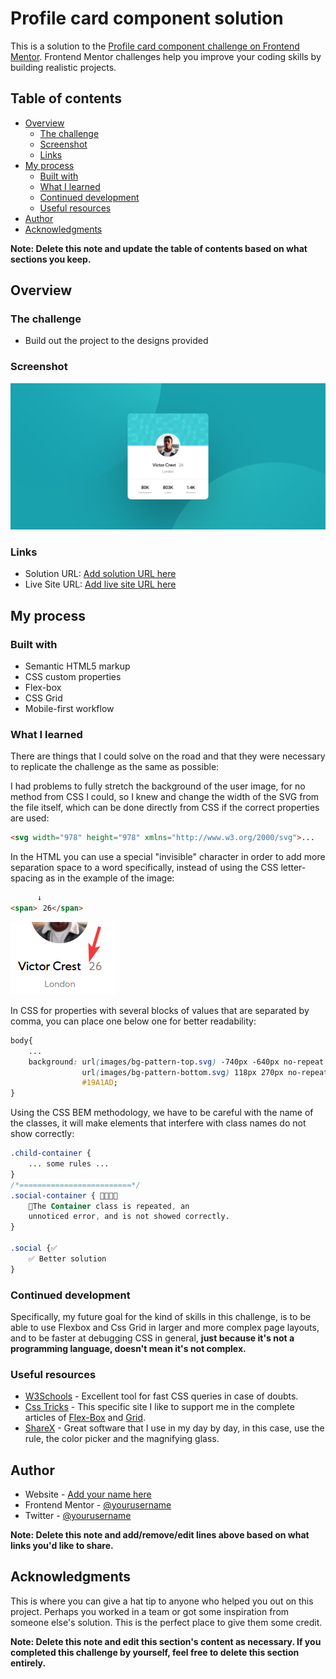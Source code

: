 # Profile card component solution

This is a solution to the [Profile card component challenge on Frontend Mentor](https://www.frontendmentor.io/challenges/profile-card-component-cfArpWshJ). Frontend Mentor challenges help you improve your coding skills by building realistic projects. 

## Table of contents

- [Overview](#overview)
  - [The challenge](#the-challenge)
  - [Screenshot](#screenshot)
  - [Links](#links)
- [My process](#my-process)
  - [Built with](#built-with)
  - [What I learned](#what-i-learned)
  - [Continued development](#continued-development)
  - [Useful resources](#useful-resources)
- [Author](#author)
- [Acknowledgments](#acknowledgments)

**Note: Delete this note and update the table of contents based on what sections you keep.**

## Overview

### The challenge

- Build out the project to the designs provided

### Screenshot

![1](./images/chrome_0t8uC0BriF.png)

### Links

- Solution URL: [Add solution URL here](https://your-solution-url.com)
- Live Site URL: [Add live site URL here](https://your-live-site-url.com)

## My process

### Built with

- Semantic HTML5 markup
- CSS custom properties
- Flex-box
- CSS Grid
- Mobile-first workflow

### What I learned

There are things that I could solve on the road and that they were necessary to replicate the challenge as the same as possible:

I had problems to fully stretch the background of the user image, for no method from CSS I could, so I knew and change the width of the SVG from the file itself, which can be done directly from CSS if the correct properties are used:
```html
<svg width="978" height="978" xmlns="http://www.w3.org/2000/svg">...
```

In the HTML you can use a special "invisible" character in order to add more separation space to a word specifically, instead of using the CSS letter-spacing as in the example of the image:
```html
	  ↓
<span>⠀26</span>
```
![1](.\images\chrome_xULZ4Cm5cB.png)

In CSS for properties with several blocks of values ​​that are separated by comma, you can place one below one for better readability:
```css
body{
    ...
    background: url(images/bg-pattern-top.svg) -740px -640px no-repeat,
                url(images/bg-pattern-bottom.svg) 118px 270px no-repeat,
                #19A1AD;
}
```

Using the CSS BEM methodology, we have to be careful with the name of the classes, it will make elements that interfere with class names do not show correctly:

```Css
.child-container {
    ... some rules ...
}
/*=========================*/
.social-container { 🚫❌❌❌
    🚫The Container class is repeated, an
    unnoticed error, and is not showed correctly.
}

.social {✅
    ✅ Better solution
}

```

### Continued development

Specifically, my future goal for the kind of skills in this challenge, is to be able to use Flexbox and Css Grid in larger and more complex page layouts, and to be faster at debugging CSS in general, **just because it's not a programming language, doesn't mean it's not complex.**

### Useful resources

- [W3Schools](https://www.w3schools.com/) - Excellent tool for fast CSS queries in case of doubts.
- [Css Tricks](https://css-tricks.com/) - This specific site I like to support me in the complete articles of [Flex-Box](https://css-tricks.com/snippets/css/a-guide-to-flexbox/) and [Grid](https://css-tricks.com/snippets/css/complete-guide-grid/#prop-grid).
- [ShareX](https://getsharex.com/) - Great software that I use in my day by day, in this case, use the rule, the color picker and the magnifying glass.

## Author

- Website - [Add your name here](https://www.your-site.com)
- Frontend Mentor - [@yourusername](https://www.frontendmentor.io/profile/yourusername)
- Twitter - [@yourusername](https://www.twitter.com/yourusername)

**Note: Delete this note and add/remove/edit lines above based on what links you'd like to share.**

## Acknowledgments

This is where you can give a hat tip to anyone who helped you out on this project. Perhaps you worked in a team or got some inspiration from someone else's solution. This is the perfect place to give them some credit.

**Note: Delete this note and edit this section's content as necessary. If you completed this challenge by yourself, feel free to delete this section entirely.**
